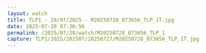 ```yaml
---
layout: watch
title: TLP1 - 28/07/2025 - M20250728_073656_TLP_1T.jpg
date: 2025-07-28 07:36:56
permalink: /2025/07/28/watch/M20250728_073656_TLP_1
capture: TLP1/2025/202507/20250727/M20250728_073656_TLP_1T.jpg
---
```

